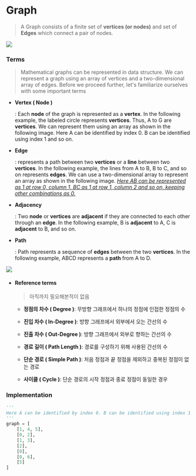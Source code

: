 # Graph

> A Graph consists of a finite set of **vertices (or nodes)** and set of **Edges** which connect a pair of nodes.

![](https://www.fun-coding.org/00_Images/graph.png)



### Terms

> Mathematical graphs can be represented in data structure. We can represent a graph using an array of vertices and a two-dimensional array of edges. Before we proceed further, let's familiarize ourselves with some important terms

- **Vertex ( Node )**

  : Each **node** of the graph is represented as a **vertex**. In the following example, the labeled circle represents **vertices**. Thus, A to G are **vertices**. We can represent them using an array as shown in the following image. Here A can be identified by index 0. B can be identified using index 1 and so on.

- **Edge**

  : represents a path between two **vertices** or a **line** between two **vertices**. In the following example, the lines from A to B, B to C, and so on represents **edges**. We can use a two-dimensional array to represent an array as shown in the following image. <u>*Here AB can be represented as 1 at row 0, column 1, BC as 1 at row 1, column 2 and so on, keeping other combinations as 0.*</u>

- **Adjacency**

  : Two **node** or **vertices** are **adjacent** if they are connected to each other through an **edge**. In the following example, B is **adjacent** to A, C is **adjacent** to B, and so on.

- **Path**

  : Path represents a sequence of **edges** between the two **vertices**. In the following example, ABCD represents a **path** from A to D.

![](https://www.tutorialspoint.com/data_structures_algorithms/images/graph.jpg)

- #### Reference terms

  > 아직까지 필요해본적이 없음

  - **정점의 차수 ( Degree )**: 무방향 그래프에서 하나의 정점에 인접한 정점의 수

  - **진입 차수 ( In-Degree )**: 방향 그래프에서 외부에서 오는 간선의 수
  - **진출 차수 ( Out-Degree )**: 방향 그래프에서 외부로 향하는 간선의 수
  - **경로 길이 ( Path Length )**: 경로를 구성하기 위해 사용된 간선의 수
  - **단순 경로 ( Simple Path )**: 처음 정점과 끝 정점을 제외하고 중복된 정점이 없는 경로
  - **사이클 ( Cycle )**: 단순 경로의 시작 정점과 종료 정점이 동일한 경우

  

### Implementation

```python
'''
Here A can be identified by index 0. B can be identified using index 1 and so on.
'''
graph = [
    [1, 4, 5],
    [0, 2],
    [1, 3],
    [2],
    [0],
    [0, 6],
    [5]
]
```


